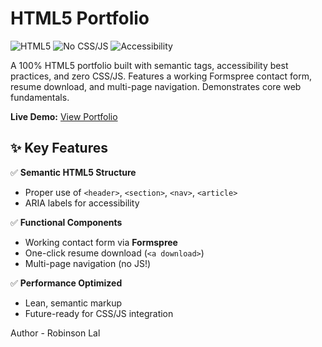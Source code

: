 # HTML5 Portfolio

![HTML5](https://img.shields.io/badge/HTML5-100%25-orange?style=flat&logo=html5)
![No CSS/JS](https://img.shields.io/badge/CSS%2FJS-0%25-lightgrey)
![Accessibility](https://img.shields.io/badge/Accessibility-%E2%9C%94%EF%B8%8F-green)

A 100% HTML5 portfolio built with semantic tags, accessibility best practices, and zero CSS/JS. Features a working Formspree contact form, resume download, and multi-page navigation. Demonstrates core web fundamentals.

**Live Demo:** [View Portfolio](https://semantic-html-portfolio.netlify.app/)

## ✨ Key Features

✅ **Semantic HTML5 Structure**
- Proper use of `<header>`, `<section>`, `<nav>`, `<article>`
- ARIA labels for accessibility

✅ **Functional Components**
- Working contact form via **Formspree**
- One-click resume download (`<a download>`)
- Multi-page navigation (no JS!)

✅ **Performance Optimized**
- Lean, semantic markup
- Future-ready for CSS/JS integration

Author - Robinson Lal